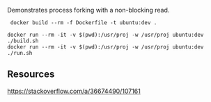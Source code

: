Demonstrates process forking with a non-blocking read.

```
 docker build --rm -f Dockerfile -t ubuntu:dev .
```

```
docker run --rm -it -v $(pwd):/usr/proj -w /usr/proj ubuntu:dev ./build.sh
docker run --rm -it -v $(pwd):/usr/proj -w /usr/proj ubuntu:dev ./run.sh
```

## Resources

https://stackoverflow.com/a/36674490/107161
